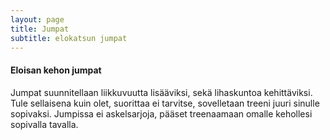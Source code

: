 ```yaml
---
layout: page
title: Jumpat
subtitle: elokatsun jumpat
---
```


#### Eloisan kehon jumpat
Jumpat suunnitellaan liikkuvuutta lisääviksi, sekä lihaskuntoa kehittäviksi. Tule sellaisena kuin olet, suorittaa ei tarvitse, sovelletaan treeni juuri sinulle sopivaksi. Jumpissa ei askelsarjoja, pääset treenaamaan omalle kehollesi sopivalla tavalla.
